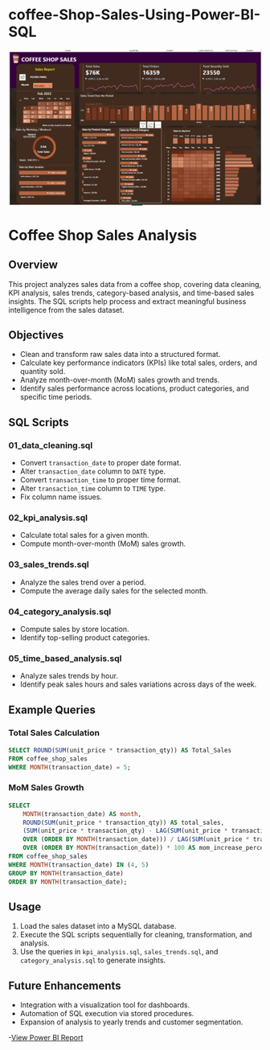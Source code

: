 # coffee-Shop-Sales-Using-Power-BI-SQL
![image alt](https://github.com/vidhateshamal2000/coffee-Shop-Sales-Using-Power-BI-SQL/blob/632558aa59eae8167a123ac70b14e42537c54055/coffee%20shop%20sales.png)

# Coffee Shop Sales Analysis

## Overview
This project analyzes sales data from a coffee shop, covering data cleaning, KPI analysis, sales trends, category-based analysis, and time-based sales insights. The SQL scripts help process and extract meaningful business intelligence from the sales dataset.

## Objectives
- Clean and transform raw sales data into a structured format.
- Calculate key performance indicators (KPIs) like total sales, orders, and quantity sold.
- Analyze month-over-month (MoM) sales growth and trends.
- Identify sales performance across locations, product categories, and specific time periods.

## SQL Scripts

### 01_data_cleaning.sql
- Convert `transaction_date` to proper date format.
- Alter `transaction_date` column to `DATE` type.
- Convert `transaction_time` to proper time format.
- Alter `transaction_time` column to `TIME` type.
- Fix column name issues.

### 02_kpi_analysis.sql
- Calculate total sales for a given month.
- Compute month-over-month (MoM) sales growth.

### 03_sales_trends.sql
- Analyze the sales trend over a period.
- Compute the average daily sales for the selected month.

### 04_category_analysis.sql
- Compute sales by store location.
- Identify top-selling product categories.

### 05_time_based_analysis.sql
- Analyze sales trends by hour.
- Identify peak sales hours and sales variations across days of the week.

## Example Queries

### Total Sales Calculation
```sql
SELECT ROUND(SUM(unit_price * transaction_qty)) AS Total_Sales 
FROM coffee_shop_sales 
WHERE MONTH(transaction_date) = 5;
```

### MoM Sales Growth
```sql
SELECT 
    MONTH(transaction_date) AS month,
    ROUND(SUM(unit_price * transaction_qty)) AS total_sales,
    (SUM(unit_price * transaction_qty) - LAG(SUM(unit_price * transaction_qty), 1)
    OVER (ORDER BY MONTH(transaction_date))) / LAG(SUM(unit_price * transaction_qty), 1) 
    OVER (ORDER BY MONTH(transaction_date)) * 100 AS mom_increase_percentage
FROM coffee_shop_sales
WHERE MONTH(transaction_date) IN (4, 5)
GROUP BY MONTH(transaction_date)
ORDER BY MONTH(transaction_date);
```

## Usage
1. Load the sales dataset into a MySQL database.
2. Execute the SQL scripts sequentially for cleaning, transformation, and analysis.
3. Use the queries in `kpi_analysis.sql`, `sales_trends.sql`, and `category_analysis.sql` to generate insights.

## Future Enhancements
- Integration with a visualization tool for dashboards.
- Automation of SQL execution via stored procedures.
- Expansion of analysis to yearly trends and customer segmentation.

-[View Power BI Report](https://app.powerbi.com/groups/me/reports/a2c56160-a797-400e-8d2b-15401d0fb6b0/8c82b84e4dd26a6921a3?experience=power-bi)
 
